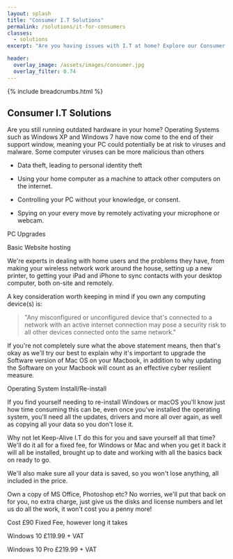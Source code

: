 ```yaml
---
layout: splash
title: "Consumer I.T Solutions"
permalink: /solutions/it-for-consumers
classes:
  - solutions
excerpt: "Are you having issues with I.T at home? Explore our Consumer I.T Solutions to see how Keep-Alive I.T is able to help."

header:
  overlay_image: /assets/images/consumer.jpg
  overlay_filter: 0.74
---
```



{% include breadcrumbs.html %}

## Consumer I.T Solutions

Are you still running outdated hardware in your home?
Operating Systems such as Windows XP and Windows 7 have now come to the end of their support window, meaning your PC could potentially be at risk to viruses and malware. Some computer viruses can be more malicious than others
- Data theft, leading to personal identity theft
- Using your home computer as a machine to attack other computers on the internet.

- Controlling your PC without your knowledge, or consent.
- Spying on your every move by remotely activating your microphone or webcam.

PC Upgrades

Basic Website hosting

We're experts in dealing with home users and the problems they have, from making your wireless network work around the house, setting up a new printer, to getting your iPad and iPhone to sync contacts with your desktop computer, both on-site and remotely.

A key consideration worth keeping in mind if you own any computing device(s) is:
> "Any misconfigured or unconfigured device that's connected to a network with an active internet connection may pose a security risk to all other devices connected onto the same network."

If you're not completely sure what the above statement means, then that's okay as we'll try our best to explain why it's important to upgrade the Software version of Mac OS on your Macbook, in addition to why updating the Software on your Macbook will count as an effective cyber resilient measure.



Operating System Install/Re-install

If you find yourself needing to re-install Windows or macOS you'll know just how time consuming this can be, even once you've installed the operating system, you'll need all the updates, drivers and more all over again, as well as copying all your data so you don't lose it.

Why not let Keep-Alive I.T do this for you and save yourself all that time?  We'll do it all for a fixed fee, for Windows or Mac and when you get it back it will all be installed, brought up to date and working with all the basics back on ready to go.

We'll also make sure all your data is saved, so you won't lose anything, all included in the price.

Own a copy of MS Office, Photoshop etc?  No worries, we'll put that back on for you, no extra charge, just give us the disks and license numbers and let us do all the work, it won't cost you a penny more!


Cost
£90 Fixed Fee, however long it takes

Windows 10
£119.99 + VAT


Windows 10 Pro
£219.99 + VAT